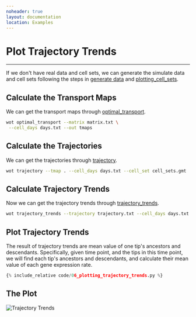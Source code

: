 ```yaml
---
noheader: true
layout: documentation
location: Examples
---
```


# Plot Trajectory Trends
------------------------

If we don't have real data and cell sets, we can generate the simulate data and cell sets following the steps in [generate data](generate_data) and [plotting_cell_sets](plotting_cell_sets).

## Calculate the Transport Maps

We can get the transport maps through [optimal_transport]({{site.baseurl}}/cli_documentation#transport-maps).

```sh
wot optimal_transport --matrix matrix.txt \
 --cell_days days.txt --out tmaps 
```

## Calculate the Trajectories
We can get the trajectories through
[trajectory]({{site.baseurl}}/cli_documentation#trajectory).
```sh
wot trajectory --tmap . --cell_days days.txt --cell_set cell_sets.gmt 
```

## Calculate Trajectory Trends
Now we can get the trajectory trends through
[trajectory_trends]({{site.baseurl}}/cli_documentation#trajectory-trends).
```sh
wot trajectory_trends --trajectory trajectory.txt --cell_days days.txt --matrix matrix.txt
```

## Plot Trajectory Trends
The result of trajectory trends are mean value of one tip's ancestors and descendants. Specifically, given time point, and the tips in this time point, we will find each tip's ancestors and descendants, and calculate their mean value of each gene expression rate.



```python
{% include_relative code/06_plotting_trajectory_trends.py %}

```



## The Plot





![Trajectory Trends]({{site.baseurl}}/images/trajectory_trends.png)

